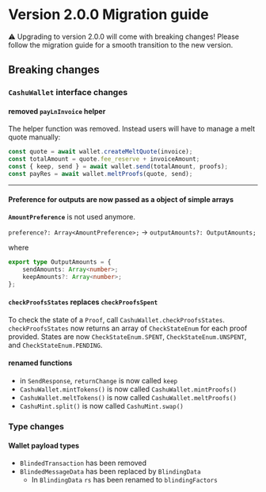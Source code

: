 # Version 2.0.0 Migration guide

⚠️ Upgrading to version 2.0.0 will come with breaking changes! Please follow the migration guide for a smooth transition to the new version.

## Breaking changes

### `CashuWallet` interface changes

#### removed `payLnInvoice` helper

The helper function was removed. Instead users will have to manage a melt quote manually:

```ts
const quote = await wallet.createMeltQuote(invoice);
const totalAmount = quote.fee_reserve + invoiceAmount;
const { keep, send } = await wallet.send(totalAmount, proofs);
const payRes = await wallet.meltProofs(quote, send);
```

---

#### Preference for outputs are now passed as a object of simple arrays

**`AmountPreference`** is not used anymore.

`preference?: Array<AmountPreference>;` -> `outputAmounts?: OutputAmounts;`

where

```typescript
export type OutputAmounts = {
	sendAmounts: Array<number>;
	keepAmounts?: Array<number>;
};
```

#### `checkProofsStates` replaces `checkProofsSpent`

To check the state of a `Proof`, call `CashuWallet.checkProofsStates`. `checkProofsStates` now returns an array of `CheckStateEnum` for each proof provided. States are now `CheckStateEnum.SPENT`, `CheckStateEnum.UNSPENT`, and `CheckStateEnum.PENDING`.

#### renamed functions

- in `SendResponse`, `returnChange` is now called `keep`
- `CashuWallet.mintTokens()` is now called `CashuWallet.mintProofs()`
- `CashuWallet.meltTokens()` is now called `CashuWallet.meltProofs()`
- `CashuMint.split()` is now called `CashuMint.swap()`

### Type changes

#### Wallet payload types

- `BlindedTransaction` has been removed
- `BlindedMessageData` has been replaced by `BlindingData`
  - In `BlindingData` `rs` has been renamed to `blindingFactors`
